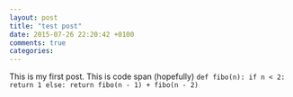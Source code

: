 ```yaml
---
layout: post
title: "test post"
date: 2015-07-26 22:20:42 +0100
comments: true
categories: 
---
```


This is my first post.
This is code span (hopefully)
`def fibo(n):
	if n < 2:
		return 1
	else:
		return fibo(n - 1) + fibo(n - 2)
`